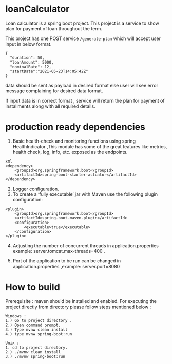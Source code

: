 # loanCalculator 
Loan calculator is a spring boot project. This project is a service to show plan for payment of loan throughout the term.

This project has one POST service  `` /generate-plan `` which will accept  user input in below format.

```
{
  "duration": 50,
  "loanAmount": 5000,
  "nominalRate": 12,
  "startDate":"2021-05-23T14:05:42Z"
}
```

data should be sent as payload in desired format else user will see error message complaining for desired data format.

If input data is in correct format , service will return the plan for payment of installments along with all required details.


# production ready dependencies
1. Basic health-check and monitoring functions using spring HealthIndicator ,This module has some of the great features like metrics, health check, log, info, etc. exposed as the endpoints. 

```
xml
<dependency>
	<groupId>org.springframework.boot</groupId>
	<artifactId>spring-boot-starter-actuator</artifactId>
</dependency>
```
2. Logger configuration.
3. To create a ‘fully executable’ jar with Maven use the following plugin configuration:

```
<plugin>
    <groupId>org.springframework.boot</groupId>
    <artifactId>spring-boot-maven-plugin</artifactId>
    <configuration>
        <executable>true</executable>
    </configuration>
</plugin>
```
4. Adjusting the number of concurrent threads in application.properties example: server.tomcat.max-threads=400 .

5. Port of the application to be run can be changed in application.properties ,example:
server.port=8080

# How to build

Prerequisite :  maven should be installed and enabled.
For executing the project directly from directory please follow steps mentioned below :

```
Windows :
1.) Go to project directory .
2.) Open command prompt.
3.) Type mvnw clean install
4.) type mvnw spring-boot:run
```

```
Unix : 
1. cd to project directory.
2.) ./mvnw clean install
3.) ./mvnw spring-boot:run
```
	
